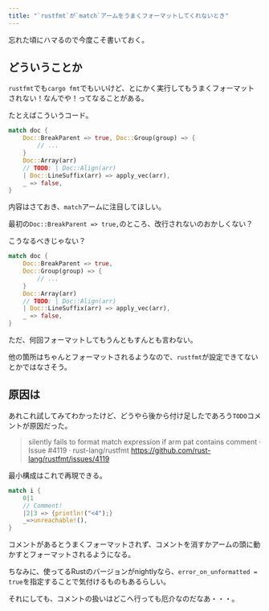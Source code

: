 ```yaml
---
title: "`rustfmt`が`match`アームをうまくフォーマットしてくれないとき"
---
```


忘れた頃にハマるので今度こそ書いておく。

## どういうことか

`rustfmt`でも`cargo fmt`でもいいけど、とにかく実行してもうまくフォーマットされない！なんでや！ってなることがある。

たとえばこういうコード。

```rs
match doc {
    Doc::BreakParent => true, Doc::Group(group) => {
        // ...
    }
    Doc::Array(arr)
    // TODO: | Doc::Align(arr)
    | Doc::LineSuffix(arr) => apply_vec(arr),
    _ => false,
}
```

内容はさておき、`match`アームに注目してほしい。

最初の`Doc::BreakParent => true,`のところ、改行されないのおかしくない？

こうなるべきじゃない？

```rs
match doc {
    Doc::BreakParent => true,
    Doc::Group(group) => {
        // ...
    }
    Doc::Array(arr)
    // TODO: | Doc::Align(arr)
    | Doc::LineSuffix(arr) => apply_vec(arr),
    _ => false,
}
```

ただ、何回フォーマットしてもうんともすんとも言わない。

他の箇所はちゃんとフォーマットされるようなので、`rustfmt`が設定できてないとかではなさそう。

## 原因は

あれこれ試してみてわかったけど、どうやら後から付け足したであろう`TODO`コメントが原因だった。

> silently fails to format match expression if arm pat contains comment · Issue #4119 · rust-lang/rustfmt
> https://github.com/rust-lang/rustfmt/issues/4119

最小構成はこれで再現できる。

```rs
match i {
    0|1
    // Comment!
    |2|3 => {println!("<4");}
    _=>unreachable!(),
}
```

コメントがあるとうまくフォーマットされず、コメントを消すかアームの頭に動かすとフォーマットされるようになる。

ちなみに、使ってるRustのバージョンがnightlyなら、`error_on_unformatted = true`を指定することで気付けるものもあるらしい。

それにしても、コメントの扱いはどこへ行っても厄介なのだなあ・・・。
